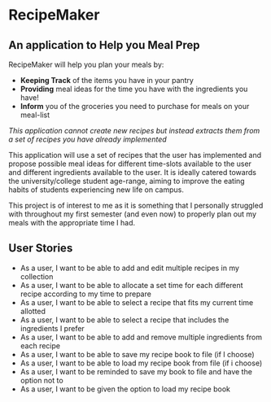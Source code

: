 # RecipeMaker

## An application to Help you Meal Prep

RecipeMaker will help you plan your meals by:
- **Keeping Track** of the items you have in your pantry
- **Providing** meal ideas for the time you have with the ingredients you have!
- **Inform** you of the groceries you need to purchase for meals on your meal-list

*This application cannot create new recipes but 
instead extracts them from a set of recipes you have already implemented*

This application will use a set of recipes that the user has implemented
and propose possible meal ideas for different time-slots available to the user
and different ingredients available to the user. It is ideally
catered towards the university/college student age-range, aiming to improve
the eating habits of students experiencing new life on campus.

This project is of interest to me as it is something that I personally struggled with
throughout my first semester (and even now) to properly plan out my meals with the appropriate time
I had.

## User Stories
- As a user, I want to be able to add and edit multiple recipes in my collection
- As a user, I want to be able to allocate a set time for each different recipe according to my time to prepare
- As a user, I want to be able to select a recipe that fits my current time allotted
- As a user, I want to be able to select a recipe that includes the ingredients I prefer
- As a user, I want to be able to add and remove multiple ingredients from each recipe
- As a user, I want to be able to save my recipe book to file (if I choose)
- As a user, I want to be able to load my recipe book from file (if i choose)
- As a user, I want to be reminded to save my book to file and have the option not to
- As a user, I want to be given the option to load my recipe book
